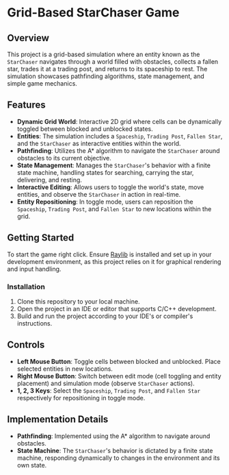 # Grid-Based StarChaser Game

## Overview
This project is a grid-based simulation where an entity known as the `StarChaser` navigates through a world filled with obstacles, collects a fallen star, trades it at a trading post, and returns to its spaceship to rest. The simulation showcases pathfinding algorithms, state management, and simple game mechanics.

## Features
- **Dynamic Grid World**: Interactive 2D grid where cells can be dynamically toggled between blocked and unblocked states.
- **Entities**: The simulation includes a `Spaceship`, `Trading Post`, `Fallen Star`, and the `StarChaser` as interactive entities within the world.
- **Pathfinding**: Utilizes the A* algorithm to navigate the `StarChaser` around obstacles to its current objective.
- **State Management**: Manages the `StarChaser`'s behavior with a finite state machine, handling states for searching, carrying the star, delivering, and resting.
- **Interactive Editing**: Allows users to toggle the world's state, move entities, and observe the `StarChaser` in action in real-time.
- **Entity Repositioning**: In toggle mode, users can reposition the `Spaceship`, `Trading Post`, and `Fallen Star` to new locations within the grid.

## Getting Started
To start the game right click.
Ensure [Raylib](https://www.raylib.com/) is installed and set up in your development environment, as this project relies on it for graphical rendering and input handling.

### Installation
1. Clone this repository to your local machine.
2. Open the project in an IDE or editor that supports C/C++ development.
3. Build and run the project according to your IDE's or compiler's instructions.

## Controls
- **Left Mouse Button**: Toggle cells between blocked and unblocked. Place selected entities in new locations.
- **Right Mouse Button**: Switch between edit mode (cell toggling and entity placement) and simulation mode (observe `StarChaser` actions).
- **1, 2, 3 Keys**: Select the `Spaceship`, `Trading Post`, and `Fallen Star` respectively for repositioning in toggle mode.

## Implementation Details
- **Pathfinding**: Implemented using the A* algorithm to navigate around obstacles.
- **State Machine**: The `StarChaser`'s behavior is dictated by a finite state machine, responding dynamically to changes in the environment and its own state.
